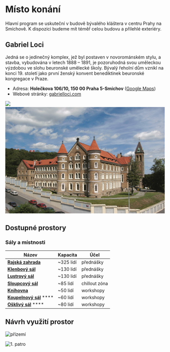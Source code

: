 # Místo konání

Hlavní program se uskuteční v budově bývalého kláštera v centru Prahy na Smíchově. K dispozici budeme mít téměř celou budovu a přilehlé exteriéry.

## Gabriel Loci

Jedná se o jedinečný komplex, jež byl postaven v novorománském stylu, a stavba, vybudována v letech 1888 – 1891, je pozoruhodná svou uměleckou výzdobou ve slohu beuronské umělecké školy. Bývalý řeholní dům vznikl na konci 19. století jako první ženský konvent benediktinek beuronské kongregace v Praze.

* Adresa: **Holečkova 106/10, 150 00 Praha 5-Smíchov** ([Google Maps](https://goo.gl/maps/QWhJaGuZGsJS2S749))
* Webové stránky: [gabrielloci.com](https://www.gabrielloci.com)

![](../.gitbook/assets/gabriel\_loci-meatspace-\_xz.jpeg) ![](../.gitbook/assets/gabriel-loci-outside.jpeg)

## Dostupné prostory

### Sály a místnosti

| Název                                                      | Kapacita   | Účel          |
| ---------------------------------------------------------- | ---------- | ------------- |
| [**Rajská zahrada**](prehled-salu/rajska-zahrada.md)       | \~325 lidí | přednášky     |
| [**Klenbový sál**](prehled-salu/klenbovy-sal.md)           | \~130 lidí | přednášky     |
| [**Lustrový sál**](prehled-salu/lustrovy-sal.md)           | \~130 lidí | přednášky     |
| [**Sloupcový sál**](prehled-salu/sloupcovy-sal.md)         | \~85 lidí  | chillout zóna |
| [**Knihovna**](prehled-salu/knihovna.md)                   | \~50 lidí  | workshopy     |
| [**Koupelnový sál**](prehled-salu/koupelnovy-sal.md) ****  | \~60 lidí  | workshopy     |
| [**Ošklivý sál**](prehled-salu/osklivy-sal.md) ****        | \~80 lidí  | workshopy     |

## Návrh využití prostor

![přízemí](../.gitbook/assets/plan\_prizemi.jpg)

![ 1. patro](../.gitbook/assets/plan\_prvni\_patro.jpg)

